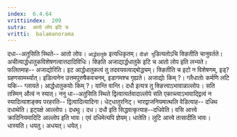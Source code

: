 ```yaml
---
index:  6.4.64
vrittiindex:  209
sutra:  आतो लोप इटि च
vritti:  balamanorama 
---
```


दधा--अतुसिति स्थिते-- आतो लोपः। `आर्द्धदातुके` इत्यधिकृतम्। `दीङो यु`डित्यतोऽचि क्ङितीति चानुवर्तते। अचीत्यार्द्धधातुकविशेषणत्वात्तदादिविधिः। क्ङिति अजाद्यार्द्धधातुके इटि च आतो लोप इति लभ्यते। फलितमाह-- अजाद्योरिति। इट आर्द्धधातुकत्वं तु तदवयवत्वाद्बोद्ध्यम्। क्ङितीति च इटो न विशेषणम्, इड्?ग्रहणसामर्थ्यात्। इडित्यनेन उत्तमपुरुषैकवचनम्, इडागमश्च गृह्यते। अजाद्योः किम् ?। ग्लैधातोः कर्मणि लटि यकि-- ग्लायते। आर्द्धधातुकयोः किम् ?। यान्ति वान्ति। दधौ इत्यत्र तु क्ङित्त्वाऽभावान्नाल्लोपः। सति तस्मिन् औत्वं न स्यात्। ननु धा--अतुसिति स्थिते द्वित्वात्पर्तवादाल्लोपे सति एकाच्त्वाऽभावाद्द्वित्वं न स्यादित्याशङ्क्य परहरति-- द्वित्वादित्यादिना। धेट्धातुरनिट्। भारद्वाजनियमात्थलि वेडित्याह-- दधिथ दधाथेति। इट्पक्षे आल्लोपः। दधथुः। दध। दधौ इति सिद्धवत्कृत्याह--दधिवेति। वसि आत्त्वे क्रादिनियमादिटि आल्लोप इति भावः। एवं दधिमेत्यपि ज्ञेयम्। धातेति। लुटि आत्त्वे तासादीति भावः। धास्यति। धयतु। अधयत्। धयेत्।

